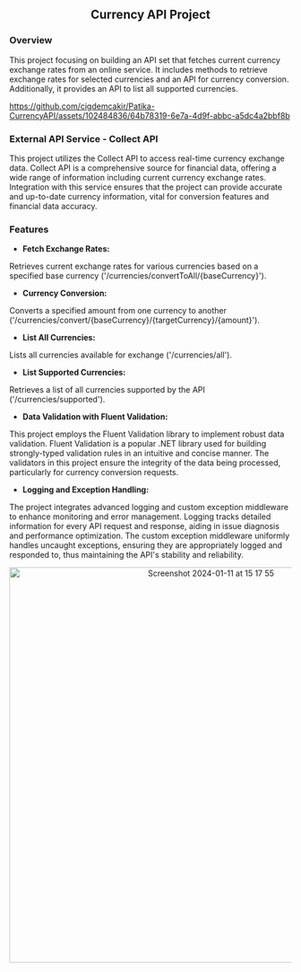 <h2 align="center">Currency API Project</h2>

### Overview
This project focusing on building an API set that fetches current currency exchange rates from an online service. 
It includes methods to retrieve exchange rates for selected currencies and an API for currency conversion. 
Additionally, it provides an API to list all supported currencies.

https://github.com/cigdemcakir/Patika-CurrencyAPI/assets/102484836/64b78319-6e7a-4d9f-abbc-a5dc4a2bbf8b

### External API Service - Collect API

This project utilizes the Collect API to access real-time currency exchange data. Collect API is a comprehensive source for financial data, offering a wide range of information including current currency exchange rates. Integration with this service ensures that the project can provide accurate and up-to-date currency information, vital for conversion features and financial data accuracy.

### Features
- **Fetch Exchange Rates:**

Retrieves current exchange rates for various currencies based on a specified base currency ('/currencies/convertToAll/{baseCurrency}').

- **Currency Conversion:**

Converts a specified amount from one currency to another ('/currencies/convert/{baseCurrency}/{targetCurrency}/{amount}').

- **List All Currencies:**

Lists all currencies available for exchange ('/currencies/all').

- **List Supported Currencies:**

Retrieves a list of all currencies supported by the API ('/currencies/supported').

- **Data Validation with Fluent Validation:**
  
This project employs the Fluent Validation library to implement robust data validation. Fluent Validation is a popular .NET library used for building strongly-typed validation rules in an intuitive and concise manner. The validators in this project ensure the integrity of the data being processed, particularly for currency conversion requests.

- **Logging and Exception Handling:**
  
The project integrates advanced logging and custom exception middleware to enhance monitoring and error management. Logging tracks detailed information for every API request and response, aiding in issue diagnosis and performance optimization. The custom exception middleware uniformly handles uncaught exceptions, ensuring they are appropriately logged and responded to, thus maintaining the API's stability and reliability.

<div align="center">
    <img width="704" alt="Screenshot 2024-01-11 at 15 17 55" src="https://github.com/cigdemcakir/Patika-CurrencyAPI/assets/102484836/2202341e-b5eb-4669-b439-44c8d27f4b4b">
</div>


